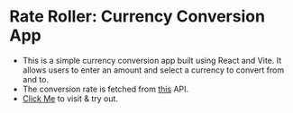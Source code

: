 # Rate Roller: Currency Conversion App

- This is a simple currency conversion app built using React and Vite. It allows users to enter an amount and select a currency to convert from and to.
- The conversion rate is fetched from [this](https://cdn.jsdelivr.net/npm/@fawazahmed0/currency-api@latest/v1/currencies/) API.
- [Click Me](https://tbs96.github.io/currencyConverterReact/) to visit & try out.
